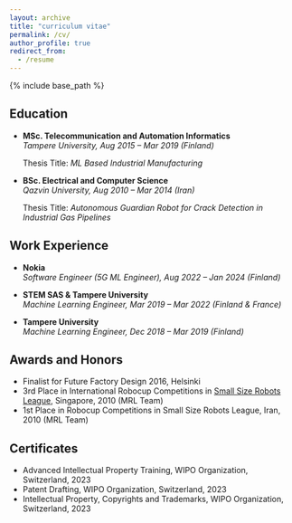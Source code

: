 ```yaml
---
layout: archive
title: "curriculum vitae"
permalink: /cv/
author_profile: true
redirect_from:
  - /resume
---
```


{% include base_path %}

## Education
- **MSc. Telecommunication and Automation Informatics**  
  *Tampere University, Aug 2015 – Mar 2019 (Finland)*
  
  Thesis Title: *ML Based Industrial Manufacturing*

- **BSc. Electrical and Computer Science**  
  *Qazvin University, Aug 2010 – Mar 2014 (Iran)*   

  Thesis Title: *Autonomous Guardian Robot for Crack Detection in Industrial Gas Pipelines*

## Work Experience
- **Nokia**  
  *Software Engineer (5G ML Engineer), Aug 2022 – Jan 2024 (Finland)*

- **STEM SAS & Tampere University**  
  *Machine Learning Engineer, Mar 2019 – Mar 2022 (Finland & France)*

- **Tampere University**  
  *Machine Learning Engineer, Dec 2018 – Mar 2019 (Finland)*

## Awards and Honors
- Finalist for Future Factory Design 2016, Helsinki
- 3rd Place in International Robocup Competitions in [Small Size Robots League](https://www.robocup.org/), Singapore, 2010 (MRL Team)
- 1st Place in Robocup Competitions in Small Size Robots League, Iran, 2010 (MRL Team)

## Certificates
  
- Advanced Intellectual Property Training, WIPO Organization, Switzerland, 2023
- Patent Drafting, WIPO Organization, Switzerland, 2023
- Intellectual Property, Copyrights and Trademarks, WIPO Organization, Switzerland, 2023

